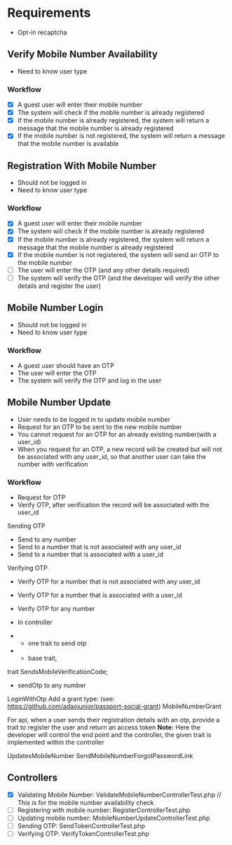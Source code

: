 
# Requirements
- Opt-in recaptcha

## Verify Mobile Number Availability
- Need to know user type

### Workflow
- [x] A guest user will enter their mobile number
- [x] The system will check if the mobile number is already registered
- [x] If the mobile number is already registered, the system will return a message that the mobile number is already registered
- [x] If the mobile number is not registered, the system will return a message that the mobile number is available

## Registration With Mobile Number
- Should not be logged in
- Need to know user type 

### Workflow
- [x] A guest user will enter their mobile number
- [x] The system will check if the mobile number is already registered
- [x] If the mobile number is already registered, the system will return a message that the mobile number is already registered
- [x] If the mobile number is not registered, the system will send an OTP to the mobile number
- [ ] The user will enter the OTP (and any other details required)
- [ ] The system will verify the OTP (and the developer will verify the other details and register the user)

## Mobile Number Login
- Should not be logged in
- Need to know user type

### Workflow
- A guest user should have an OTP
- The user will enter the OTP
- The system will verify the OTP and log in the user

## Mobile Number Update
- User needs to be logged in to update mobile number
- Request for an OTP to be sent to the new mobile number
- You cannot request for an OTP for an already existing number(with a user_id)
- When you request for an OTP, a new record will be created but will not be associated with any user_id, so that another user can take the number with verification

### Workflow
- Request for OTP
- Verify OTP, after verification the record will be associated with the user_id

Sending OTP
- Send to any number
- Send to a number that is not associated with any user_id
- Send to a number that is associated with a user_id

Verifying OTP
- Verify OTP for a number that is not associated with any user_id
- Verify OTP for a number that is associated with a user_id
- Verify OTP for any number

- In controller
- - one trait to send otp
- - base trait,

trait
SendsMobileVerificationCode;
- sendOtp to any number

LoginWithOtp
Add a grant type: (see: https://github.com/adaojunior/passport-social-grant)
MobileNumberGrant

For api, 
when a user sends their registration details with an otp,
provide a trait to register the user and return an access token
**Note:** Here the developer will control the end point and the controller, the given trait is implemented within the controller

UpdatesMobileNumber
SendMobileNumberForgotPasswordLink

## Controllers
- [x] Validating Mobile Number: ValidateMobileNumberControllerTest.php // This is for the mobile number availability check
- [ ] Registering with mobile number: RegisterControllerTest.php
- [ ] Updating mobile number: MobileNumberUpdateControllerTest.php
- [ ] Sending OTP: SendTokenControllerTest.php
- [ ] Verifying OTP: VerifyTokenControllerTest.php
